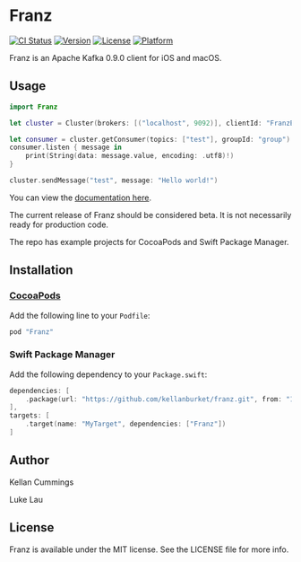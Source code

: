 # Franz

[![CI Status](http://img.shields.io/travis/kellanburket/Franz.svg?style=flat)](https://travis-ci.org/kellanburket/Franz)
[![Version](https://img.shields.io/cocoapods/v/Franz.svg?style=flat)](http://cocoapods.org/pods/Franz)
[![License](https://img.shields.io/cocoapods/l/Franz.svg?style=flat)](http://cocoapods.org/pods/Franz)
[![Platform](https://img.shields.io/cocoapods/p/Franz.svg?style=flat)](http://cocoapods.org/pods/Franz)


Franz is an Apache Kafka 0.9.0 client for iOS and macOS.

## Usage

```swift
import Franz

let cluster = Cluster(brokers: [("localhost", 9092)], clientId: "FranzExample")

let consumer = cluster.getConsumer(topics: ["test"], groupId: "group")
consumer.listen { message in
	print(String(data: message.value, encoding: .utf8)!)
}

cluster.sendMessage("test", message: "Hello world!")
```

You can view the [documentation here](//kellanburket.github.com/franz).

The current release of Franz should be considered beta. It is not necessarily ready for production code.

The repo has example projects for CocoaPods and Swift Package Manager. 

## Installation

### [CocoaPods](http://cocoapods.org)

Add the following line to your `Podfile`:

```ruby
pod "Franz"
```

### Swift Package Manager

Add the following dependency to your `Package.swift`:

```swift
dependencies: [
    .package(url: "https://github.com/kellanburket/franz.git", from: "1.0.0"),
],
targets: [
    .target(name: "MyTarget", dependencies: ["Franz"])
]
```

## Author

Kellan Cummings

Luke Lau

## License

Franz is available under the MIT license. See the LICENSE file for more info.

